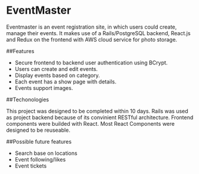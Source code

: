 # EventMaster

Eventmaster is an event registration site, in which users could create, manage their events. It makes use of a Rails/PostgreSQL backend, React.js and Redux on the frontend with AWS cloud service for photo storage.

##Features

- Secure frontend to backend user authentication using BCrypt.
- Users can create and edit events.
- Display events based on category.
- Each event has a show page with details.
- Events support images.

##Techonologies

This project was designed to be completed within 10 days. Rails was used as project backend because of its convinient RESTful architecture. Frontend components were builded with React. Most React Components were designed to be reuseable.

##Possible future features

- Search base on locations
- Event following/likes
- Event tickets
